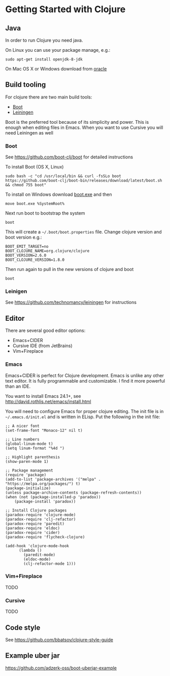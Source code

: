 # Getting Started with Clojure

## Java

In order to run Clojure you need java.

On Linux you can use your package manage, e.g.:

    sudo apt-get install openjdk-8-jdk

On Mac OS X or Windows download from [oracle](http://www.oracle.com/technetwork/java/javase/downloads/index.html)

## Build tooling

For clojure there are two main build tools:

- [Boot](https://github.com/boot-clj/boot)
- [Leiningen](https://github.com/technomancy/leiningen)

Boot is the preferred tool because of its simplicity and power. This is enough when editing files in Emacs. When you want to use Cursive you will need Leiningen as well

### Boot

See https://github.com/boot-clj/boot for detailed instructions

To install Boot (OS X, Linux)

    sudo bash -c "cd /usr/local/bin && curl -fsSLo boot https://github.com/boot-clj/boot-bin/releases/download/latest/boot.sh && chmod 755 boot"

To install on Windows download [boot.exe](https://github.com/boot-clj/boot-bin/releases/download/latest/boot.exe) and then

    move boot.exe %SystemRoot%

Next run boot to bootstrap the system

    boot

This will create a `~/.boot/boot.properties` file. Change clojure version and boot version e.g.:

    BOOT_EMIT_TARGET=no
    BOOT_CLOJURE_NAME=org.clojure/clojure
    BOOT_VERSION=2.6.0
    BOOT_CLOJURE_VERSION=1.8.0

Then run again to pull in the new versions of clojure and boot

    boot

### Leinigen

See https://github.com/technomancy/leiningen for instructions

## Editor

There are several good editor options:

- Emacs+CIDER
- Cursive IDE (from JetBrains)
- Vim+Fireplace

### Emacs

Emacs+CIDER is perfect for Clojure development. Emacs is unlike any other text editor. It is fully programmable and customizable. I find it more powerful than an IDE.

You want to install Emacs 24.1+, see http://david.rothlis.net/emacs/install.html

You will need to configure Emacs for proper clojure editing. The init file is in `~/.emacs.d/init.el` and is written in ELisp. Put the following in the init file:


    ;; A nicer font
    (set-frame-font "Monaco-12" nil t)

    ;; Line numbers
    (global-linum-mode t)
    (setq linum-format "%4d ")

    ;; Highlight parenthesis
    (show-paren-mode 1)

    ;; Package management
    (require 'package)
    (add-to-list 'package-archives '("melpa" . "https://melpa.org/packages/") t)
    (package-initialize)
    (unless package-archive-contents (package-refresh-contents))
    (when (not (package-installed-p 'paradox))
        (package-install 'paradox))

    ;; Install Clojure packages
    (paradox-require 'clojure-mode)
    (paradox-require 'clj-refactor)
    (paradox-require 'paredit)
    (paradox-require 'eldoc)
    (paradox-require 'cider)
    (paradox-require 'flycheck-clojure)

    (add-hook 'clojure-mode-hook
          (lambda ()
            (paredit-mode)
            (eldoc-mode)
            (clj-refactor-mode 1)))


### Vim+Fireplace

TODO

### Cursive

TODO

## Code style

See https://github.com/bbatsov/clojure-style-guide

## Example uber jar

https://github.com/adzerk-oss/boot-uberjar-example

